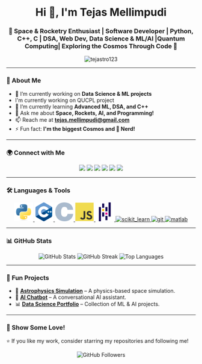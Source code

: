 ### <h1 align="center">Hi 👋, I'm Tejas Mellimpudi</h1>
<h3 align="center">🚀 Space & Rocketry Enthusiast | Software Developer | Python, C++, C | DSA, Web Dev, Data Science & ML/AI |Quantum Computing| Exploring the Cosmos Through Code 🌌</h3>

<p align="center"> <img src="https://komarev.com/ghpvc/?username=tejastro123&label=Profile%20views&color=0e75b6&style=flat" alt="tejastro123" /> </p>

---

### 🚀 About Me
- 🔭 I’m currently working on **Data Science & ML projects**
- I'm currently working on QUCPL project
- 🌱 I’m currently learning **Advanced ML, DSA, and C++**
- 💬 Ask me about **Space, Rockets, AI, and Programming!**
- 📫 Reach me at **tejas.mellimpudi@gmail.com**
- ⚡ Fun fact: **I'm the biggest Cosmos and 🚀 Nerd!**

---

### 🌍 Connect with Me
<p align="center">
<a href="https://twitter.com/tejas.m" target="_blank"><img src="https://img.shields.io/badge/Twitter-%231DA1F2.svg?&style=for-the-badge&logo=twitter&logoColor=white" /></a>
<a href="https://linkedin.com/in/tejas-mellimpudi" target="_blank"><img src="https://img.shields.io/badge/LinkedIn-%230077B5.svg?&style=for-the-badge&logo=linkedin&logoColor=white" /></a>
<a href="https://kaggle.com/mellimpuditejas" target="_blank"><img src="https://img.shields.io/badge/Kaggle-%23008080.svg?&style=for-the-badge&logo=kaggle&logoColor=white" /></a>
<a href="https://instagram.com/tejas_astro_x" target="_blank"><img src="https://img.shields.io/badge/Instagram-%23E4405F.svg?&style=for-the-badge&logo=instagram&logoColor=white" /></a>
<a href="https://www.youtube.com/c/mellimpudi_tejas" target="_blank"><img src="https://img.shields.io/badge/YouTube-%23FF0000.svg?&style=for-the-badge&logo=youtube&logoColor=white" /></a>
<a href="https://www.leetcode.com/tejas-mellimpudi" target="_blank"><img src="https://img.shields.io/badge/LeetCode-%23FFA116.svg?&style=for-the-badge&logo=leetcode&logoColor=white" /></a>
</p>

---

### 🛠️ Languages & Tools
<p align="center">
<a href="https://www.python.org" target="_blank"> <img src="https://raw.githubusercontent.com/devicons/devicon/master/icons/python/python-original.svg" alt="python" width="50" height="50"/> </a>
<a href="https://www.w3schools.com/cpp/" target="_blank"> <img src="https://raw.githubusercontent.com/devicons/devicon/master/icons/cplusplus/cplusplus-original.svg" alt="cplusplus" width="50" height="50"/> </a>
<a href="https://www.cprogramming.com/" target="_blank"> <img src="https://raw.githubusercontent.com/devicons/devicon/master/icons/c/c-original.svg" alt="c" width="50" height="50"/> </a>
<a href="https://developer.mozilla.org/en-US/docs/Web/JavaScript" target="_blank"> <img src="https://raw.githubusercontent.com/devicons/devicon/master/icons/javascript/javascript-original.svg" alt="javascript" width="50" height="50"/> </a>
<a href="https://pandas.pydata.org/" target="_blank"> <img src="https://raw.githubusercontent.com/devicons/devicon/master/icons/pandas/pandas-original.svg" alt="pandas" width="50" height="50"/> </a>
<a href="https://scikit-learn.org/" target="_blank"> <img src="https://upload.wikimedia.org/wikipedia/commons/0/05/Scikit_learn_logo_small.svg" alt="scikit_learn" width="50" height="50"/> </a>
<a href="https://git-scm.com/" target="_blank"> <img src="https://www.vectorlogo.zone/logos/git-scm/git-scm-icon.svg" alt="git" width="50" height="50"/> </a>
<a href="https://www.mathworks.com/" target="_blank"> <img src="https://upload.wikimedia.org/wikipedia/commons/2/21/Matlab_Logo.png" alt="matlab" width="50" height="50"/> </a>
</p>

---

### 📊 GitHub Stats
<p align="center">
<img src="https://github-readme-stats.vercel.app/api?username=tejastro123&show_icons=true&theme=radical" alt="GitHub Stats" />
<img src="https://github-readme-streak-stats.herokuapp.com/?user=tejastro123&theme=radical" alt="GitHub Streak" />
<img src="https://github-readme-stats.vercel.app/api/top-langs/?username=tejastro123&layout=compact&theme=radical" alt="Top Languages" />
</p>

---

### 🚀 Fun Projects
- 🌌 **[Astrophysics Simulation](https://github.com/tejastro123/astro-sim)** – A physics-based space simulation.
- 🤖 **[AI Chatbot](https://github.com/tejastro123/ai-chatbot)** – A conversational AI assistant.
- 📊 **[Data Science Portfolio](https://github.com/tejastro123/ds-projects)** – Collection of ML & AI projects.

---

### 🌟 Show Some Love!
⭐ If you like my work, consider starring my repositories and following me!

<p align="center"> 
<img src="https://img.shields.io/github/followers/tejastro123?label=Follow&style=social" alt="GitHub Followers" /> 
</p>

